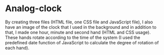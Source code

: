 # Analog-clock
By creating three files (HTML file, one CSS file and JavaScript file), I also have an image of the clock that I used in the background and in addition to that, I made one hour, minute and second hand (HTML and CSS usage). These hands rotate according to the time of the system (I used the predefined date function of JavaScript to calculate the degree of rotation of each hand).
